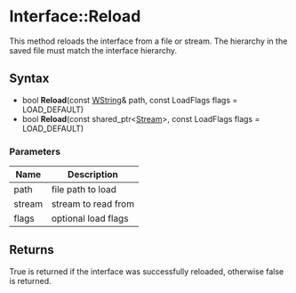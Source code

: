 # Interface::Reload #
This method reloads the interface from a file or stream. The hierarchy in the saved file must match the interface hierarchy.

## Syntax ##
- bool **Reload**(const [WString](WString.md)& path, const LoadFlags flags = LOAD_DEFAULT)
- bool **Reload**(const shared_ptr<[Stream](Stream.md)>, const LoadFlags flags = LOAD_DEFAULT)

### Parameters ###
| Name | Description |
| --- | --- |
| path | file path to load |
| stream | stream to read from |
| flags | optional load flags |

## Returns ##
True is returned if the interface was successfully reloaded, otherwise false is returned.